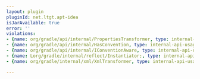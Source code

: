 ```yaml
---
layout: plugin
pluginId: net.ltgt.apt-idea
isJarAvailable: true
error: ''
violations:
- {name: org/gradle/api/internal/PropertiesTransformer, type: internal-api-usage}
- {name: org/gradle/api/internal/HasConvention, type: internal-api-usage}
- {name: org/gradle/api/internal/IConventionAware, type: internal-api-usage}
- {name: Lorg/gradle/internal/reflect/Instantiator;, type: internal-api-usage}
- {name: org/gradle/internal/xml/XmlTransformer, type: internal-api-usage}

---
```

